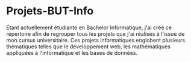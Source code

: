 # Projets-BUT-Info
Étant actuellement étudiante en Bachelor Informatique, j'ai créé ce répertoire afin de regrouper tous les projets que j'ai réalisés à l'issue de mon cursus universitaire. Ces projets informatiques englobent plusieurs thématiques telles que le développement web, les mathématiques appliquées à l'informatique et les bases de données.
